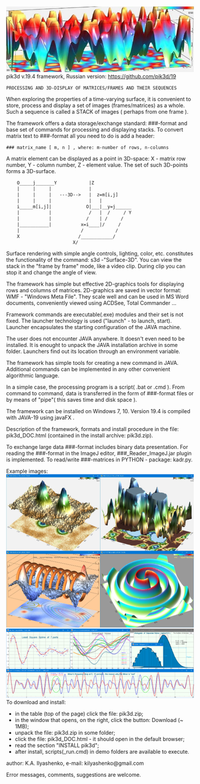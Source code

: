 ![head](/assets/images/830x290.jpg)
pik3d v.19.4 framework, Russian version: https://github.com/pik3d/19

    PROCESSING AND 3D-DISPLAY OF MATRICES/FRAMES AND THEIR SEQUENCES

When exploring the properties of a time-varying surface, it is convenient
to store, process and display a set of images (frames/matrices) as a whole.
Such a sequence is called a STACK of images ( perhaps from one frame ).

The framework offers a data storage/exchange standard: ###-format and
base set of commands for processing and displaying stacks.
To convert matrix text to ###-format all you need to do is add a header:

    ### matrix_name [ m, n ] , where: m-number of rows, n-columns

A matrix element can be displayed as a point in 3D-space:
X - matrix row number, Y - column number, Z - element value.
The set of such 3D-points forms a 3D-surface.

        O_____j_______Y            |Z
        |     |     |              |
        |     |     |   ---3D-->   |  z=m[i,j]
        |     |     |              |   |
        i_____m[i,j]|             O|___|__y=j______
        |           |              /   |  /     / Y
        |           |             /    | /     /
        |___________|           x=i____|/     /
        |                       /            /
        X                      /____________/
                             X/

Surface rendering with simple angle controls, lighting, color, etc.
constitutes the functionality of the command: s3d -"Surface-3D".
You can view the stack in the "frame by frame" mode, like a video clip.
During clip you can stop it and change the angle of view.

The framework has simple but effective 2D-graphics tools for displaying
rows and columns of matrices. 2D-graphics are saved in vector format:
WMF - "Windows Meta File". They scale well and can be used in MS Word
documents, conveniently viewed using ACDSee, Total Commander<F3> ...

Framework commands are executable(.exe) modules and their set is not fixed.
The launcher technology is used ("launch" - to launch, start). Launcher
encapsulates the starting configuration of the JAVA machine.

The user does not encounter JAVA anywhere. It doesn't even need to be installed.
It is enought to unpack the JAVA installation archive in some folder.
Launchers find out its location through an environment variable.

The framework has simple tools for creating a new command in JAVA. Additional
commands can be implemented in any other convenient algorithmic language.

In a simple case, the processing program is a script( .bat or .cmd ).
From command to command, data is transferred in the form of ###-format files
or by means of "pipe"( this saves time and disk space ).

The framework can be installed on Windows 7, 10.
Version 19.4 is compiled with JAVA-19 using javaFX .

Description of the framework, formats and install procedure in the file:
pik3d_DOC.html (contained in the install archive: pik3d.zip).

To exchange large data ###-format includes binary data presentation.
For reading the ###-format in the ImageJ editor, ###_Reader_ImageJ.jar plugin
is implemented. To read/write ###-matrices in PYTHON - package: kadr.py.

Example images:
![4_view](/assets/images/4view.jpg)
![minMAJ](/assets/images/2dgra.png)
To download and install:
  - in the table (top of the page) click the file: pik3d.zip;
  - in the window that opens, on the right, click the button: Download (~ 1MB);
  - unpack the file: pik3d.zip in some folder;
  - click the file: pik3d_DOC.html - it should open in the default browser;
  - read the section "INSTALL pik3d";
  - after install, scripts(_run.cmd) in demo folders are available to execute.

<p>author: K.A. Ilyashenko, e-mail: kilyashenko@gmail.com</p>
Error messages, comments, suggestions  are  welcome.
